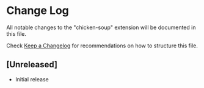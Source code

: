 # Change Log

All notable changes to the "chicken-soup" extension will be documented in this file.

Check [Keep a Changelog](http://keepachangelog.com/) for recommendations on how to structure this file.

## [Unreleased]

- Initial release